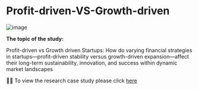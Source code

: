 # Profit-driven-VS-Growth-driven

![image](https://github.com/user-attachments/assets/30360b49-51b6-4f10-8ad9-dfc64000920d)

**The topic of the study:**

Profit-driven vs Growth driven Startups: How do varying financial strategies in startups—profit-driven stability versus growth-driven expansion—affect their long-term sustainability, innovation, and success within dynamic market landscapes

🙇‍♀️ To view the research case study please click [here]([url](https://github.com/vaishali071017/Profit-driven-VS-Growth-driven/blob/main/Profit%20driven%20vs%20growth%20driven.pdf))
